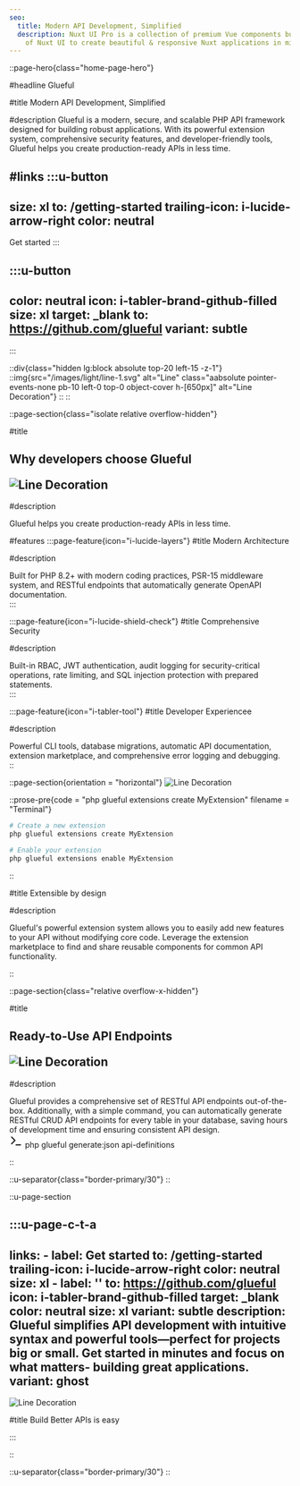 ```yaml
---
seo:
  title: Modern API Development, Simplified
  description: Nuxt UI Pro is a collection of premium Vue components built on top
    of Nuxt UI to create beautiful & responsive Nuxt applications in minutes.
---
```


::page-hero{class="home-page-hero"}

#headline
<span class="font-bold">Glueful</span>

#title
<span class="font-normal text-primary-600">Modern API Development, <span class="text-primary-500 font-medium">Simplified</span></span>

#description
Glueful is a modern, secure, and scalable PHP API framework designed for building robust applications. With its powerful extension system, comprehensive security features, and developer-friendly tools, Glueful helps you create production-ready APIs in less time.

#links
  :::u-button
  ---
  size: xl
  to: /getting-started
  trailing-icon: i-lucide-arrow-right
  color: neutral
  ---
  Get started
  :::

  :::u-button
  ---
  color: neutral
  icon: i-tabler-brand-github-filled
  size: xl
  target: _blank
  to: https://github.com/glueful
  variant: subtle
  ---
  :::


::div{class="hidden lg:block absolute top-20 left-15 -z-1"}
::img{src="/images/light/line-1.svg" alt="Line" class="aabsolute pointer-events-none pb-10 left-0 top-0 object-cover h-[650px]" alt="Line Decoration"}
::
::

::page-section{class="isolate relative overflow-hidden"}

#title

<h2 class="text-3xl sm:text-4xl lg:text-5xl text-pretty tracking-tight font-bold text-highlighted text-left @container relative flex">
<div class="*:leading-9">
<p class="my-5 leading-7 text-pretty font-normal text-primary-600">Why developers choose <span class="text-primary-500 font-medium">Glueful</span></p>
</div>
<div class="hidden @min-[1020px]:block">
<img  class="absolute top-0 right-0 size-full transform scale-95 translate-x-[70%]" src="/images/light/line-2.svg" alt="Line Decoration"/>
</div>
</h2>

#description

<div class="text-base sm:text-lg text-(--ui-text-muted) text-left text-balance mt-6"><p>Glueful helps you create production-ready APIs in less time.</p></div>

#features
:::page-feature{icon="i-lucide-layers"}
#title
<span class="font-bold">Modern Architecture</span>

#description

  <div>Built for PHP 8.2+ with modern coding practices, PSR-15 middleware system, and RESTful endpoints that automatically generate OpenAPI documentation.</div>
  :::

:::page-feature{icon="i-lucide-shield-check"}
#title
<span class="font-bold">Comprehensive Security</span>

#description

  <div>Built-in RBAC, JWT authentication, audit logging for security-critical operations, rate limiting, and SQL injection protection with prepared statements.</div>
  :::

:::page-feature{icon="i-tabler-tool"}
#title
<span class="font-bold">Developer Experiencee</span>

#description

<div>Powerful CLI tools, database migrations, automatic API documentation, extension marketplace, and comprehensive error logging and debugging.</div>
::

::page-section{orientation = "horizontal"}
<img  class="absolute -top-10 sm:top-0 right-1/2 h-24" src="/images/light/line-3.svg" alt="Line Decoration" />

::prose-pre{code = "php glueful extensions create MyExtension" filename = "Terminal"}

```bash
# Create a new extension
php glueful extensions create MyExtension

# Enable your extension
php glueful extensions enable MyExtension
```

::

#title
<span class="leading-7 text-pretty font-normal text-primary-600"><span class="text-primary-500 font-medium">Extensible</span> by design</span>

#description

<div>Glueful's powerful extension system allows you to easily add new features to your API without modifying core code. Leverage the extension marketplace to find and share reusable components for common API functionality.</div>

::

::page-section{class="relative overflow-x-hidden"}

<!-- <div class="absolute rounded-full -left-10 top-10 size-[300px] z-10 bg-primary blur-[200px]"></div> -->
<!-- <div class="absolute rounded-full -right-10 -bottom-10 size-[300px] z-10 bg-primary blur-[200px]"></div> -->

#title
<h2 class="mt-12 mb-6 scroll-mt-[calc(48px+45px+var(--ui-header-height))] lg:scroll-mt-[calc(48px+var(--ui-header-height))] [&>a]:focus-visible:outline-(--ui-primary) [&>a>code]:border-dashed hover:[&>a>code]:border-(--ui-primary) hover:[&>a>code]:text-(--ui-primary) [&>a>code]:text-xl/7 [&>a>code]:font-bold [&>a>code]:transition-colors text-3xl sm:text-4xl lg:text-5xl text-pretty tracking-tight font-bold text-highlighted text-left @container relative flex">
  <div class="*:leading-9">
    <p class="my-5 leading-7 text-pretty font-normal text-primary-600">Ready-to-Use <span class="text-primary-500 font-medium">API Endpoints</span></p>
  </div>
  <div class="hidden @min-[1020px]:block"><img src="/images/light/line-2.svg" alt="Line Decoration" class="absolute top-0 right-0 size-full transform scale-95 translate-x-[70%]" alt="line-2"></div>
</h2>

#description

<div class="text-left">Glueful provides a comprehensive set of RESTful API endpoints out-of-the-box. Additionally, with a simple command, you can automatically generate RESTful CRUD API endpoints for every table in your database, saving hours of development time and ensuring consistent API design.</div>

<div class="flex items-center gap-1.5 bg-default relative rounded-t-md px-4 py-3 justify-between">
<div class="flex items-center gap-2">
<svg xmlns="http://www.w3.org/2000/svg" width="24" height="24" viewBox="0 0 24 24"><path fill="none" stroke="currentColor" stroke-linecap="round" stroke-linejoin="round" stroke-width="2" d="m4 17l6-6l-6-6m8 14h8"/></svg>
<span class="text-default text-sm/6"> php glueful generate:json api-definitions</span>
</div>
</div>

::

::u-separator{class="border-primary/30"}
::

  ::u-page-section
 
  :::u-page-c-t-a
  ---
  links:
    - label:  Get started
      to: /getting-started
      trailing-icon: i-lucide-arrow-right
      color: neutral
      size: xl
    - label: ''
      to: https://github.com/glueful
      icon: i-tabler-brand-github-filled
      target: _blank
      color: neutral
      size: xl
      variant: subtle
  description: Glueful simplifies API development with intuitive syntax and powerful tools—perfect for projects big or small. Get started in minutes and focus on what matters- building great applications.
  variant: ghost
  ---

  <div class="@max-[1280px]:hidden"><img src="/images/light/line-7.svg" alt="Line Decoration" class="absolute right-0 bottom-0 h-full" alt="line-7"></div>

  #title
  <spna class="leading-7 text-pretty font-normal text-left">Build Better <span class="text-primary-500 font-medium">APIs</span> is easy<span>

  :::


::

::u-separator{class="border-primary/30"}
::
